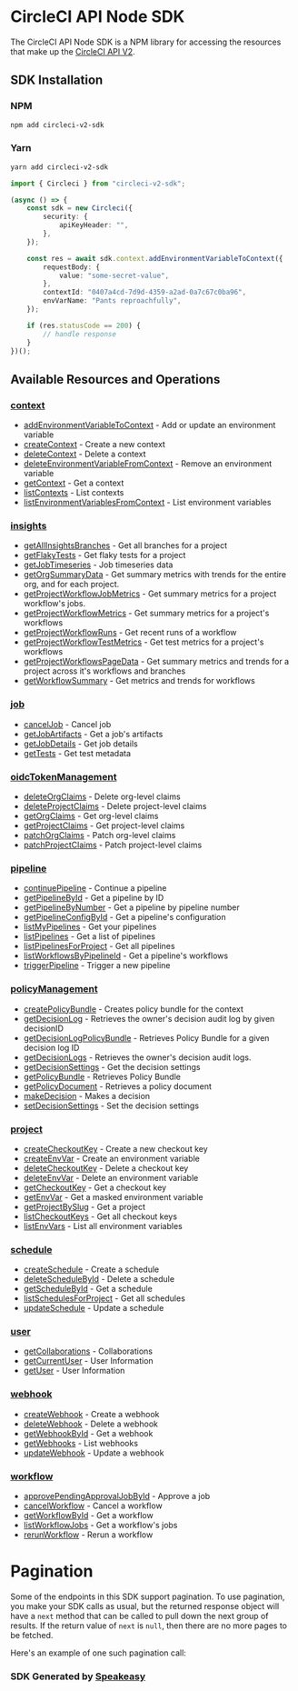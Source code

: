 # CircleCI API Node SDK

The CircleCI API Node SDK is a NPM library for accessing the resources that make up the [CircleCI API V2](https://circleci.com/docs/api/v2/index.html).

<!-- Start SDK Installation -->
## SDK Installation

### NPM

```bash
npm add circleci-v2-sdk
```

### Yarn

```bash
yarn add circleci-v2-sdk
```
<!-- End SDK Installation -->

<!-- Start SDK Example Usage -->
```typescript
import { Circleci } from "circleci-v2-sdk";

(async () => {
    const sdk = new Circleci({
        security: {
            apiKeyHeader: "",
        },
    });

    const res = await sdk.context.addEnvironmentVariableToContext({
        requestBody: {
            value: "some-secret-value",
        },
        contextId: "0407a4cd-7d9d-4359-a2ad-0a7c67c0ba96",
        envVarName: "Pants reproachfully",
    });

    if (res.statusCode == 200) {
        // handle response
    }
})();

```
<!-- End SDK Example Usage -->

<!-- Start SDK Available Operations -->
## Available Resources and Operations


### [context](docs/sdks/context/README.md)

* [addEnvironmentVariableToContext](docs/sdks/context/README.md#addenvironmentvariabletocontext) - Add or update an environment variable
* [createContext](docs/sdks/context/README.md#createcontext) - Create a new context
* [deleteContext](docs/sdks/context/README.md#deletecontext) - Delete a context
* [deleteEnvironmentVariableFromContext](docs/sdks/context/README.md#deleteenvironmentvariablefromcontext) - Remove an environment variable
* [getContext](docs/sdks/context/README.md#getcontext) - Get a context
* [listContexts](docs/sdks/context/README.md#listcontexts) - List contexts
* [listEnvironmentVariablesFromContext](docs/sdks/context/README.md#listenvironmentvariablesfromcontext) - List environment variables

### [insights](docs/sdks/insights/README.md)

* [getAllInsightsBranches](docs/sdks/insights/README.md#getallinsightsbranches) - Get all branches for a project
* [getFlakyTests](docs/sdks/insights/README.md#getflakytests) - Get flaky tests for a project
* [getJobTimeseries](docs/sdks/insights/README.md#getjobtimeseries) - Job timeseries data
* [getOrgSummaryData](docs/sdks/insights/README.md#getorgsummarydata) - Get summary metrics with trends for the entire org, and for each project.
* [getProjectWorkflowJobMetrics](docs/sdks/insights/README.md#getprojectworkflowjobmetrics) - Get summary metrics for a project workflow's jobs.
* [getProjectWorkflowMetrics](docs/sdks/insights/README.md#getprojectworkflowmetrics) - Get summary metrics for a project's workflows
* [getProjectWorkflowRuns](docs/sdks/insights/README.md#getprojectworkflowruns) - Get recent runs of a workflow
* [getProjectWorkflowTestMetrics](docs/sdks/insights/README.md#getprojectworkflowtestmetrics) - Get test metrics for a project's workflows
* [getProjectWorkflowsPageData](docs/sdks/insights/README.md#getprojectworkflowspagedata) - Get summary metrics and trends for a project across it's workflows and branches
* [getWorkflowSummary](docs/sdks/insights/README.md#getworkflowsummary) - Get metrics and trends for workflows

### [job](docs/sdks/job/README.md)

* [cancelJob](docs/sdks/job/README.md#canceljob) - Cancel job
* [getJobArtifacts](docs/sdks/job/README.md#getjobartifacts) - Get a job's artifacts
* [getJobDetails](docs/sdks/job/README.md#getjobdetails) - Get job details
* [getTests](docs/sdks/job/README.md#gettests) - Get test metadata

### [oidcTokenManagement](docs/sdks/oidctokenmanagement/README.md)

* [deleteOrgClaims](docs/sdks/oidctokenmanagement/README.md#deleteorgclaims) - Delete org-level claims
* [deleteProjectClaims](docs/sdks/oidctokenmanagement/README.md#deleteprojectclaims) - Delete project-level claims
* [getOrgClaims](docs/sdks/oidctokenmanagement/README.md#getorgclaims) - Get org-level claims
* [getProjectClaims](docs/sdks/oidctokenmanagement/README.md#getprojectclaims) - Get project-level claims
* [patchOrgClaims](docs/sdks/oidctokenmanagement/README.md#patchorgclaims) - Patch org-level claims
* [patchProjectClaims](docs/sdks/oidctokenmanagement/README.md#patchprojectclaims) - Patch project-level claims

### [pipeline](docs/sdks/pipeline/README.md)

* [continuePipeline](docs/sdks/pipeline/README.md#continuepipeline) - Continue a pipeline
* [getPipelineById](docs/sdks/pipeline/README.md#getpipelinebyid) - Get a pipeline by ID
* [getPipelineByNumber](docs/sdks/pipeline/README.md#getpipelinebynumber) - Get a pipeline by pipeline number
* [getPipelineConfigById](docs/sdks/pipeline/README.md#getpipelineconfigbyid) - Get a pipeline's configuration
* [listMyPipelines](docs/sdks/pipeline/README.md#listmypipelines) - Get your pipelines
* [listPipelines](docs/sdks/pipeline/README.md#listpipelines) - Get a list of pipelines
* [listPipelinesForProject](docs/sdks/pipeline/README.md#listpipelinesforproject) - Get all pipelines
* [listWorkflowsByPipelineId](docs/sdks/pipeline/README.md#listworkflowsbypipelineid) - Get a pipeline's workflows
* [triggerPipeline](docs/sdks/pipeline/README.md#triggerpipeline) - Trigger a new pipeline

### [policyManagement](docs/sdks/policymanagement/README.md)

* [createPolicyBundle](docs/sdks/policymanagement/README.md#createpolicybundle) - Creates policy bundle for the context
* [getDecisionLog](docs/sdks/policymanagement/README.md#getdecisionlog) - Retrieves the owner's decision audit log by given decisionID
* [getDecisionLogPolicyBundle](docs/sdks/policymanagement/README.md#getdecisionlogpolicybundle) - Retrieves Policy Bundle for a given decision log ID
* [getDecisionLogs](docs/sdks/policymanagement/README.md#getdecisionlogs) - Retrieves the owner's decision audit logs.
* [getDecisionSettings](docs/sdks/policymanagement/README.md#getdecisionsettings) - Get the decision settings
* [getPolicyBundle](docs/sdks/policymanagement/README.md#getpolicybundle) - Retrieves Policy Bundle
* [getPolicyDocument](docs/sdks/policymanagement/README.md#getpolicydocument) - Retrieves a policy document
* [makeDecision](docs/sdks/policymanagement/README.md#makedecision) - Makes a decision
* [setDecisionSettings](docs/sdks/policymanagement/README.md#setdecisionsettings) - Set the decision settings

### [project](docs/sdks/project/README.md)

* [createCheckoutKey](docs/sdks/project/README.md#createcheckoutkey) - Create a new checkout key
* [createEnvVar](docs/sdks/project/README.md#createenvvar) - Create an environment variable
* [deleteCheckoutKey](docs/sdks/project/README.md#deletecheckoutkey) - Delete a checkout key
* [deleteEnvVar](docs/sdks/project/README.md#deleteenvvar) - Delete an environment variable
* [getCheckoutKey](docs/sdks/project/README.md#getcheckoutkey) - Get a checkout key
* [getEnvVar](docs/sdks/project/README.md#getenvvar) - Get a masked environment variable
* [getProjectBySlug](docs/sdks/project/README.md#getprojectbyslug) - Get a project
* [listCheckoutKeys](docs/sdks/project/README.md#listcheckoutkeys) - Get all checkout keys
* [listEnvVars](docs/sdks/project/README.md#listenvvars) - List all environment variables

### [schedule](docs/sdks/schedule/README.md)

* [createSchedule](docs/sdks/schedule/README.md#createschedule) - Create a schedule
* [deleteScheduleById](docs/sdks/schedule/README.md#deleteschedulebyid) - Delete a schedule
* [getScheduleById](docs/sdks/schedule/README.md#getschedulebyid) - Get a schedule
* [listSchedulesForProject](docs/sdks/schedule/README.md#listschedulesforproject) - Get all schedules
* [updateSchedule](docs/sdks/schedule/README.md#updateschedule) - Update a schedule

### [user](docs/sdks/user/README.md)

* [getCollaborations](docs/sdks/user/README.md#getcollaborations) - Collaborations
* [getCurrentUser](docs/sdks/user/README.md#getcurrentuser) - User Information
* [getUser](docs/sdks/user/README.md#getuser) - User Information

### [webhook](docs/sdks/webhook/README.md)

* [createWebhook](docs/sdks/webhook/README.md#createwebhook) - Create a webhook
* [deleteWebhook](docs/sdks/webhook/README.md#deletewebhook) - Delete a webhook
* [getWebhookById](docs/sdks/webhook/README.md#getwebhookbyid) - Get a webhook
* [getWebhooks](docs/sdks/webhook/README.md#getwebhooks) - List webhooks
* [updateWebhook](docs/sdks/webhook/README.md#updatewebhook) - Update a webhook

### [workflow](docs/sdks/workflow/README.md)

* [approvePendingApprovalJobById](docs/sdks/workflow/README.md#approvependingapprovaljobbyid) - Approve a job
* [cancelWorkflow](docs/sdks/workflow/README.md#cancelworkflow) - Cancel a workflow
* [getWorkflowById](docs/sdks/workflow/README.md#getworkflowbyid) - Get a workflow
* [listWorkflowJobs](docs/sdks/workflow/README.md#listworkflowjobs) - Get a workflow's jobs
* [rerunWorkflow](docs/sdks/workflow/README.md#rerunworkflow) - Rerun a workflow
<!-- End SDK Available Operations -->



<!-- Start Dev Containers -->

<!-- End Dev Containers -->



<!-- Start Pagination -->
# Pagination

Some of the endpoints in this SDK support pagination. To use pagination, you make your SDK calls as usual, but the
returned response object will have a `next` method that can be called to pull down the next group of results. If the
return value of `next` is `null`, then there are no more pages to be fetched.

Here's an example of one such pagination call:
<!-- End Pagination -->

<!-- Placeholder for Future Speakeasy SDK Sections -->



### SDK Generated by [Speakeasy](https://docs.speakeasyapi.dev/docs/using-speakeasy/client-sdks)
